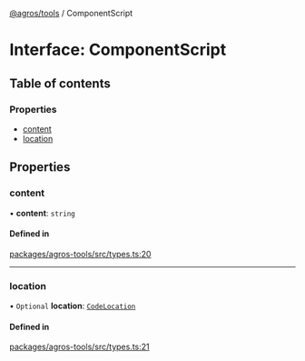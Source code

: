 [@agros/tools](../index.md) / ComponentScript

# Interface: ComponentScript

## Table of contents

### Properties

- [content](ComponentScript.md#content)
- [location](ComponentScript.md#location)

## Properties

### <a id="content" name="content"></a> content

• **content**: `string`

#### Defined in

[packages/agros-tools/src/types.ts:20](https://github.com/agrosjs/agros/blob/9d250b9/packages/agros-tools/src/types.ts#L20)

___

### <a id="location" name="location"></a> location

• `Optional` **location**: [`CodeLocation`](CodeLocation.md)

#### Defined in

[packages/agros-tools/src/types.ts:21](https://github.com/agrosjs/agros/blob/9d250b9/packages/agros-tools/src/types.ts#L21)
